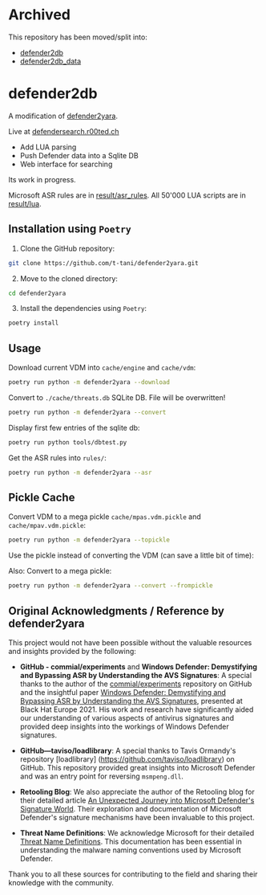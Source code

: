# Archived

This repository has been moved/split into: 

* [defender2db](https://github.com/dobin/defender2db/)
* [defender2db_data](https://github.com/dobin/defender2db_data/)


# defender2db


A modification of [defender2yara](https://github.com/t-tani/defender2yara/). 

Live at [defendersearch.r00ted.ch](https://defendersearch.r00ted.ch)

* Add LUA parsing
* Push Defender data into a Sqlite DB
* Web interface for searching

Its work in progress.

Microsoft ASR rules are in [result/asr_rules](https://github.com/dobin/defender2yara/tree/main/result/asr_rules).
All 50'000 LUA scripts are in [result/lua](https://github.com/dobin/defender2yara/tree/main/result/lua).


## Installation using `Poetry`

1. Clone the GitHub repository:

```sh
git clone https://github.com/t-tani/defender2yara.git
```

2. Move to the cloned directory:

```sh
cd defender2yara
```

3. Install the dependencies using `Poetry`:

```sh
poetry install
```


## Usage

Download current VDM into `cache/engine` and `cache/vdm`:

```sh
poetry run python -m defender2yara --download
```

Convert to `./cache/threats.db` SQLite DB. File will be overwritten!
```sh
poetry run python -m defender2yara --convert
```

Display first few entries of the sqlite db:

```sh
poetry run python tools/dbtest.py
```

Get the ASR rules into `rules/`:

```sh
poetry run python -m defender2yara --asr
```


## Pickle Cache

Convert VDM to a mega pickle `cache/mpas.vdm.pickle` and `cache/mpav.vdm.pickle`: 

```sh
poetry run python -m defender2yara --topickle
```

Use the pickle instead of converting the VDM (can save a little bit of time):

Also: Convert to a mega pickle: 
```sh
poetry run python -m defender2yara --convert --frompickle
```



## Original Acknowledgments / Reference by defender2yara

This project would not have been possible without the valuable resources and insights provided by the following:

- **GitHub - commial/experiments** and **Windows Defender: Demystifying and Bypassing ASR by Understanding the AVS Signatures**: A special thanks to the author of the [commial/experiments](https://github.com/commial/experiments) repository on GitHub and the insightful paper [Windows Defender: Demystifying and Bypassing ASR by Understanding the AVS Signatures](https://i.blackhat.com/EU-21/Wednesday/EU-21-Mougey-Windows-Defender-demystifying-and-bypassing-asr-by-understanding-the-avs-signatures.pdf), presented at Black Hat Europe 2021. His work and research have significantly aided our understanding of various aspects of antivirus signatures and provided deep insights into the workings of Windows Defender signatures.

- **GitHub—taviso/loadlibrary**: A special thanks to Tavis Ormandy's repository [loadlibrary] (https://github.com/taviso/loadlibrary) on GitHub. This repository provided great insights into Microsoft Defender and was an entry point for reversing `msmpeng.dll`.

- **Retooling Blog**: We also appreciate the author of the Retooling blog for their detailed article [An Unexpected Journey into Microsoft Defender's Signature World](https://retooling.io/blog/an-unexpected-journey-into-microsoft-defenders-signature-world). Their exploration and documentation of Microsoft Defender's signature mechanisms have been invaluable to this project.

- **Threat Name Definitions**: We acknowledge Microsoft for their detailed [Threat Name Definitions](https://learn.microsoft.com/en-us/defender-xdr/malware-naming?view=o365-worldwide). This documentation has been essential in understanding the malware naming conventions used by Microsoft Defender.

Thank you to all these sources for contributing to the field and sharing their knowledge with the community.
